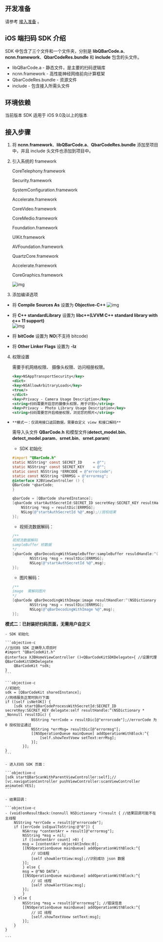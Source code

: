 ## 开发准备

请参考 [接入准备](https://cloud.tencent.com/document/product/1214/45793) 。


## iOS 端扫码 SDK 介绍

SDK 中包含了三个文件和一个文件夹，分别是 **libQBarCode.a**、**ncnn.framework**、**QbarCodeRes.bundle** 和 **include** 包含的头文件。

- libQBarCode.a - 静态文件，是主要的扫码逻辑库
- ncnn.framework - 高性能神经网络前向计算框架
- QbarCodeRes.bundle - 资源文件
- include - 包含接入所需头文件

## 环境依赖

当前版本 SDK 适用于 iOS 9.0及以上的版本

## 接入步骤

1. 将 **ncnn.framework**、**libQBarCode.a**、**QbarCodeRes.bundle** 添加至项目中，并且 include 头文件也添加到项目中。

2. 引入系统的 framework 

   CoreTelephony.framework

   Security.framework

   SystemConfiguration.framework

   Accelerate.framework

   CoreVideo.framework

   CoreMedio.framework

   Foundation.framework

   UIKit.framework

   AVFoundation.framework

   QuartzCore.framework

   Accelerate.framework
   
   CoreGraphics.framework

   ![img](https://main.qcloudimg.com/raw/fa45a18ac4b6287c4aa0053996c948ed.png)            

3. 添加编译选项


- 将 **Compile Sources As** 设置为 **Objective-C++**
![img](https://main.qcloudimg.com/raw/6af43e9c335be5373d7ba0ccdd9e2f10.png)

- 将 **C++ standardLibrary** 设置为 **libc++(LVVM C++ standard library with c++ 11 support)**            
![img](https://main.qcloudimg.com/raw/ce0e9bd18173e14354633c4dc78c16a1.png)

- 将 **bitCode** 设置为 **NO**(不支持 bitcode)
- 将 **Other Linker Flags** 设置为 **\-lz**


4. 权限设置

   需要手机网络权限、 摄像头权限、访问相册权限。

   ```xml
   <key>NSAppTransportSecurity</key>
   <dict>
   <key>NSAllowArbitraryLoads</key>
   <true/>
   </dict>
   <key>Privacy - Camera Usage Description</key>
   <string>扫码需要开启您的摄像头权限，用于识别</string>
   <key>Privacy - Photo Library Usage Description</key>
   <string>扫码需要您开启相册权限，浏览您的照片</string>
   ```

-     **模式一：仅调用接口返回数据，需要自定义 view 和接口解码**

    需导入头文件 **QBarCode.h** 和模型文件(**detect_model.bin**、**detect_model.param**、**srnet.bin**、**srnet.param**)

    - SDK 初始化

    ```objective-c
    #import "QBarCode.h"
    static NSString* const SECRET_ID     = @"";
    static NSString* const SECRET_KEY    = @"";
    static const NSString *ERRCODE = @"errorcode";
    static const NSString *ERRMSG = @"errormsg";
    @interface XJBViewController () {
    QBarCode *qbarCode;
    }
    ```

    ```objective-c
    qbarCode = [QBarCode sharedInstance];
    [qbarCode startAuthSecretId:SECRET_ID secretKey:SECRET_KEY resultHandler:^(NSDictionary * _Nonnull resultDic) {
        NSString *msg = resultDic[ERRMSG];
        NSLog(@"startAuthSecretId %@",msg);//授权结果
    }];
    ```

    - 视频流数据解码：

    ```objective-c
    /**
    视频流数据解码
    sampleBuffer 桢数据
    */
    [qbarCode qBarDecodingWithSampleBuffer:sampleBuffer resuldHandle:^(NSDictionary * _Nonnull resultDic) {
            NSString *msg = resultDic[ERRMSG];
            NSLog(@"startAuthSecretId %@",msg);
    }];
    ```

    - 图片解码：

    ```objective-c
    /**
    image  需解码图片
    */
    [qbarCode qBarDecodingWithImage:image resultHandler:^(NSDictionary * _Nonnull resultDic) {
            NSString *msg = resultDic[ERRMSG];
            NSLog(@"qBarDecodingWithImage %@",msg);
    }];
    ```

    
 **模式二：已封装好扫码页面，无需用户自定义**

    - SDK 初始化

    ```objective-c
    //当扫码 SDK 正确导入项目时
    #import "QBarCodeKit.h"
    @interface XJBHomeViewController ()<QBarCodeKitSDKDelegate>{ //设置代理 QBarCodeKitSDKDelegate
        QBarCodeKit *sdk;
    }
    ```

    ```objective-c
    //初始化
    sdk = [QBarCodeKit sharedInstance];
    //网络服务正常时执行下面
    if ([self isNetOK]) {
        [sdk startQBarCodeProcessWithSecretId:SECRET_ID secretKey:SECRET_KEY delegate:self resultHandle:^(NSDictionary * _Nonnull resultDic) {
                NSString *errCode = resultDic[@"errorcode"];//errorCode 为 0 授权验证通过
                NSString *errMsg= resultDic[@"errormsg"];
                [[NSOperationQueue mainQueue] addOperationWithBlock:^{
                    [self.showTextVoew setText:errMsg];
                }];
            }];
    }
    ```

    - 进入扫码 SDK 页面：

    ```objective-c
    [sdk startQBarScanWithParentViewController:self];// [vc.navigationController pushViewController:scanViewController animated:YES];
    ```

    - 结果回调：

    ```objective-c
    - (void)onResultBack:(nonnull NSDictionary *)result { //结果回调可能不在主线程
        NSString *errCode = result[@"errorcode"];
        if ([errCode isEqualToString:@"0"]) {
            NSArray *contentArr = result[@"errormsg"];
            NSString *msg = nil;
            if ([contentArr count] >0) {
            msg = [contentArr objectAtIndex:0];
            [[NSOperationQueue mainQueue] addOperationWithBlock:^{
                // UI线程
                [self showAlertView:msg];//识别成功 json 数据
            }];
            } else {
            msg = @"NO DATA";
            [[NSOperationQueue mainQueue] addOperationWithBlock:^{
                // UI 线程
                [self showAlertView:msg];
            }];
            }
        } else {
            NSString *msg = result[@"errormsg"]; //错误信息
            [[NSOperationQueue mainQueue] addOperationWithBlock:^{
                // UI 线程
                [self.showTextVoew setText:msg];
            }];
        }
    }

    ```

